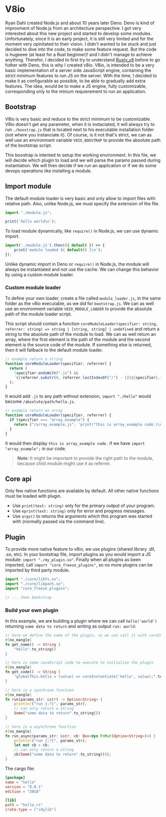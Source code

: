 # V8io

Ryan Dahl created Node.js and about 10 years later Deno. Deno is kind of improvment of Node.js from an architecture perspective. I got very interested about this new project and started to develop some modules. Unfortunately, since it is an early project, it is still very limited and for the moment very opinitated to their vision. I didn't wanted to be stuck and just decided to dive into the code, to make some feature request. But the code is hugeeee (at least for a Rust beginner)! and I didn't manage to achieve anything. Therefor, I decided to first try to understand [Rusty_v8](https://github.com/denoland/rusty_v8) before to go futher with Deno, this is why I created v8io. V8io, is intended to be a very basic implementation of a server side JavaScript engine, containing the strict minimum features to run JS on the server. With the time, I decided to make it as configurable as possible, to be able to gradually add extra features. The idea, would be to make a JS engine, fully customizable, corresponding only to the minium requierement to run an application.

## Bootstrap

V8io is very basic and reduce to the strict minimum to be customizable. V8io doesn't get any parameter, when it is instaciated, it will always try to run `./boostrap.js` that is located next to his executable installation folder (not where you instanciate it). Of course, is it not that's strict, we can as well use an environment variable `V8IO_BOOSTRAP` to provide the absolute path of the bootstrap script.

This boostrap is intented to setup the working environment. In this file, we will decide which plugin to load and we will parse the params passed during instantiation. We will then decide if we run an application or if we do some devops operations like installing a module.

## Import module

The default module loader is very basic and only allow to import files with relative path. Also, unlike Node.js, we must specify the extension of the file.

```js
import "./module.js";

print(`hello world\n`);
```

To load module dynamically, like `require()` in Node.js, we can use dynamic import.

```js
import('./module.js').then(({ default }) => {
    print(`module loaded ${ default() }\n`);
});
```

Unlike dynamic import in Deno or `require()` in Node.js, the module will always be instantiated and not use the cache. We can change this behavior by using a custom module loader.

### Custom module loader

To define your own loader, create a file called `module_loader.js`, in the same folder as the v8io executable, as we did for `bootstrap.js`. We can as well use an environment variable `V8IO_MODULE_LOADER` to provide the absolute path of the module loader script.

This script should contain a function `coreModuleLoader(specifier: string, referrer: string) => string | [string, string] | undefined` and return a string to the absolute path of the module to load. We can as well return an array, where the first element is the path of the module and the second element is the source code of the module. If something else is returned, then it will fallback to the default module loader.

```js
// example return a string
function coreModuleLoader(specifier, referrer) {
  return (
    !specifier.endsWith(".js") &&
    `${referrer.substr(0, referrer.lastIndexOf("/") - 1)}${specifier}.js`
  );
}
```

It would add `.js` to any path without extension, `import "./hello"` would become `/absolute/path/hello.js`.

```js
// example return an array
function coreModuleLoader(specifier, referrer) {
  if (specifier === "array_example") {
    return ["/array_example.js", 'print("this is array_example code.\\n");'];
  }
}
```

It would then display `this is array_example code.` if we have `import "array_example";` in our code.

> **Note**: It might be important to provide the right path to the module, because child module might use it as referrer.

## Core api

Only few native functions are available by default. All other native functions must be loaded with plugin.

- Use `print(text: string)` only for the primary output of your program.
- Use `eprint(text: string)` only for error and progress messages.
- Use `args()` to returns the arguments which this program was started with (normally passed via the command line).

## Plugin

To provide more native feature to v8io, we use plugins (shared library .dll, .so, etc). In your bootstrap file, import plugins as you would import a JS module: `import "./my_plugin.so"`. Finally when all plugins as been imported, call `import "core_freeze_plugins"`, so no more plugins can be imported by third party module.

```js
import "./core/libfs.so";
import "./core/libpath.so";
import "core_freeze_plugins";

// ... then bootstrap
```

### Build your own plugin

In this example, we are building a plugin where we can call `hello('world')` returning `some data to return` and writing as output `run: world`:

```rs
// here we define the name of the plugin, so we can call it with coreInstantiate('hello')
#[no_mangle]
fn get_name() -> String {
    "hello".to_string()
}

// here is some JavaScript code to execute to initialize the plugin
#[no_mangle]
fn get_code() -> String {
    "globalThis.hello = (value) => coreInstantiate('hello', value);".to_string()
}

// here is a synchrone function
#[no_mangle]
fn run(params_str: &str) -> Option<String> {
    println!("run {:?}", params_str);
    // can only return a string
    Some("some data to return".to_string())
}

// here is a asynchrone function
#[no_mangle]
fn run_async(params_str: &str, cb: Box<dyn FnMut(Option<String>)>) {
    println!("run {:?}", params_str);
    let mut cb = cb;
    // can only return a string
    cb(Some("some data to return".to_string()));
}
```

The cargo file:
```toml
[package]
name = "hello"
version = "0.0.1"
edition = "2018"

[lib]
path = "hello.rs"
crate-type = ["cdylib"]
```
